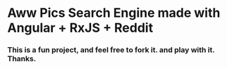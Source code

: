 # Aww Pics Search Engine made with Angular + RxJS + Reddit

### This is a fun project, and feel free to fork it. and play with it. Thanks.
